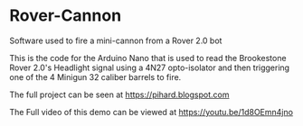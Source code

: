 # Rover-Cannon
Software used to fire a mini-cannon from a Rover 2.0 bot

This is the code for the Arduino Nano that is used to read the Brookestone Rover 2.0's Headlight signal using a 4N27 opto-isolator and then triggering one of the 4 Minigun 32 caliber barrels to fire. 

The full project can be seen at https://pihard.blogspot.com

The Full video of this demo can be viewed at https://youtu.be/1d8OEmn4jno
